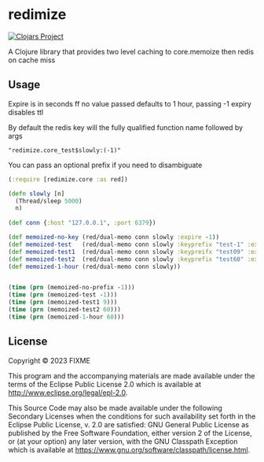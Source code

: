 # redimize

[![Clojars Project](https://img.shields.io/clojars/v/org.clojars.bigsy/redimize.svg)](https://clojars.org/org.clojars.bigsy/redimize)

A Clojure library that provides two level caching to core.memoize then redis on cache miss

## Usage
Expire is in seconds ff no value passed defaults to 1 hour, passing -1 expiry disables ttl

By default the redis key will the fully qualified function name followed by args

`"redimize.core_test$slowly:(-1)"`

You can pass an optional prefix if you need to disambiguate

``` clojure
(:require [redimize.core :as red])

(defn slowly [n]
  (Thread/sleep 5000)
  n)
  
(def conn {:host "127.0.0.1", :port 6379})

(def memoized-no-key (red/dual-memo conn slowly :expire -1))
(def memoized-test   (red/dual-memo conn slowly :keyprefix "test-1" :expire -1))
(def memoized-test1  (red/dual-memo conn slowly :keypreifx "test09" :expire 9))
(def memoized-test2  (red/dual-memo conn slowly :keyprefix "test60" :expire 60))
(def memoized-1-hour (red/dual-memo conn slowly))


(time (prn (memoized-no-prefix -1)))
(time (prn (memoized-test -1)))
(time (prn (memoized-test1 9)))
(time (prn (memoized-test2 60)))
(time (prn (memoized-1-hour 60)))
```

## License

Copyright © 2023 FIXME

This program and the accompanying materials are made available under the
terms of the Eclipse Public License 2.0 which is available at
http://www.eclipse.org/legal/epl-2.0.

This Source Code may also be made available under the following Secondary
Licenses when the conditions for such availability set forth in the Eclipse
Public License, v. 2.0 are satisfied: GNU General Public License as published by
the Free Software Foundation, either version 2 of the License, or (at your
option) any later version, with the GNU Classpath Exception which is available
at https://www.gnu.org/software/classpath/license.html.
